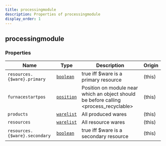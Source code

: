 ```yaml
---
title: processingmodule
description: Properties of processingmodule
display_order: 1
---
```


## processingmodule

### Properties

| Name | Type | Description | Origin |
|------|------|-------------|--------|
| `resources.{$ware}.primary` | [`boolean`](./boolean.md) | true iff $ware is a primary resource | (this) |
| `furnacestartpos` | [`position`](./position.md) | Position on module near which an object should be before calling <process_recyclable> | (this) |
| `products` | [`warelist`](./warelist.md) | All produced wares | (this) |
| `resources` | [`warelist`](./warelist.md) | All resource wares | (this) |
| `resources.{$ware}.secondary` | [`boolean`](./boolean.md) | true iff $ware is a secondary resource | (this) |


